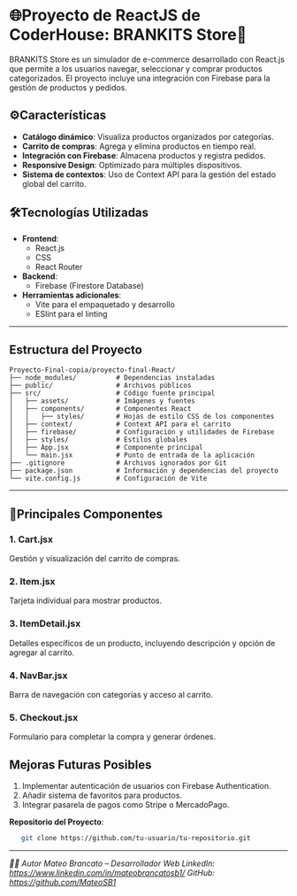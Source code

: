 
# 🌐Proyecto de ReactJS de CoderHouse: BRANKITS Store🌟

BRANKITS Store es un simulador de e-commerce desarrollado con React.js que permite a los usuarios navegar, seleccionar y comprar productos categorizados. El proyecto incluye una integración con Firebase para la gestión de productos y pedidos.

## ⚙️Características

- **Catálogo dinámico**: Visualiza productos organizados por categorías.
- **Carrito de compras**: Agrega y elimina productos en tiempo real.
- **Integración con Firebase**: Almacena productos y registra pedidos.
- **Responsive Design**: Optimizado para múltiples dispositivos.
- **Sistema de contextos**: Uso de Context API para la gestión del estado global del carrito.

## 🛠️Tecnologías Utilizadas

- **Frontend**:
  - React.js
  - CSS
  - React Router
- **Backend**:
  - Firebase (Firestore Database)
- **Herramientas adicionales**:
  - Vite para el empaquetado y desarrollo
  - ESlint para el linting

---

## Estructura del Proyecto

```plaintext
Proyecto-Final-copia/proyecto-final-React/
├── node_modules/          # Dependencias instaladas
├── public/                # Archivos públicos
├── src/                   # Código fuente principal
│   ├── assets/            # Imágenes y fuentes
│   ├── components/        # Componentes React
│   │   ├── styles/        # Hojas de estilo CSS de los componentes
│   ├── context/           # Context API para el carrito
│   ├── firebase/          # Configuración y utilidades de Firebase
│   ├── styles/            # Estilos globales
│   ├── App.jsx            # Componente principal
│   └── main.jsx           # Punto de entrada de la aplicación
├── .gitignore             # Archivos ignorados por Git
├── package.json           # Información y dependencias del proyecto
└── vite.config.js         # Configuración de Vite
```

---

## 🚀Principales Componentes

### 1. **Cart.jsx**

Gestión y visualización del carrito de compras.

### 2. **Item.jsx**

Tarjeta individual para mostrar productos.

### 3. **ItemDetail.jsx**

Detalles específicos de un producto, incluyendo descripción y opción de agregar al carrito.

### 4. **NavBar.jsx**

Barra de navegación con categorías y acceso al carrito.

### 5. **Checkout.jsx**

Formulario para completar la compra y generar órdenes.

## Mejoras Futuras Posibles

1. Implementar autenticación de usuarios con Firebase Authentication.
2. Añadir sistema de favoritos para productos.
3. Integrar pasarela de pagos como Stripe o MercadoPago.

**Repositorio del Proyecto**:

```bash
   git clone https://github.com/tu-usuario/tu-repositorio.git
```

---

_🧑‍💻 Autor Mateo Brancato – Desarrollador Web LinkedIn: https://www.linkedin.com/in/mateobrancatosb1/ GitHub: https://github.com/MateoSB1_
